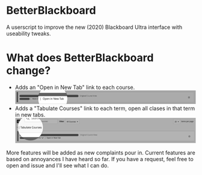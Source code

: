 # BetterBlackboard
A userscript to improve the new (2020) Blackboard Ultra interface with useability tweaks.

# What does BetterBlackboard change?
- Adds an "Open in New Tab" link to each course.  
![Open In New Tab](https://raw.githubusercontent.com/StarGazer1258/BetterBlackboard/master/Screenshots/OpenInNewTab.png)
- Adds a "Tabulate Courses" link to each term, open all clases in that term in new tabs.  
![Open In New Tab](https://raw.githubusercontent.com/StarGazer1258/BetterBlackboard/master/Screenshots/TabulateLink.png)

More features will be added as new complaints pour in. Current features are based on annoyances I have heard so far. If you have a request, feel free to open and issue and I'll see what I can do.